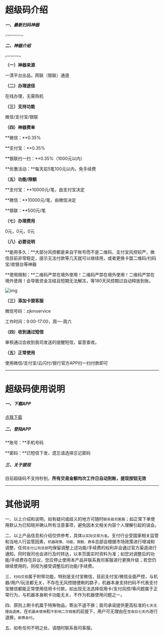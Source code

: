 # 超级码介绍

##### 一、最新扫码神器

[<img src="https://wiki.zjkmkj.com/media/202208211419930.png" alt="1569425353473233.png" style="zoom:33%;" />](https://wiki.zjkmkj.com/#/tool/smxz)

##### 二、神器介绍

<img src="https://wiki.zjkmkj.com/media/202310090123870.jpg" alt="1559714911276181.jpg" style="zoom: 33%;" />

**（一）神器来源**

一清平台出品，网联（银联）通道

**（二）办理途径**

在线办理，无需购机

**（三）支持功能**

微信/支付宝/银联

**（四）神器费率**

**微信：**0.35%

**支付宝：**0.35%

**银联扫一扫：**0.35%（1000元以内）

**优惠活动：**每天前5笔100元以内，免手续费

**（五）功能/限额**

**支付宝：**10000元/笔，由支付宝决定

**微信：**10000元/笔，由微信决定

**银联：**500元/笔

**（七）办理费用**

0元，0元，0元

**（八）必要说明**

**能用多久：**大部分风控都是来自于账号而不是二维码，支付宝风控较严，微信目前非常稳定，提示无法付款等几天就可以继续用，或者更换卡盟二维码/扫码宝/收银台等神器

**使用限制：**二维码严禁在境外使用！二维码严禁在境外使用！二维码严禁在境外使用！会导致资金冻结且短期无法解冻，等180天风控期过自动释放到账。

![img](../media/1554713740cs.jpg)


**（三）添加卡盟客服**

微信号码：zjkmservice

工作时间：9:00-17:00，周一-周六

**（四）收到通过短信**

审核通过会收到我司发送的提醒短信，留意查收。

**（五）正常使用**

使用微信/支付宝/云闪付/银行官方APP扫一扫付款即可

------

# 超级码使用说明

##### 一、下载APP

[点我下载](http://starpos.com.cn/ecode.html)

##### 二、登陆APP

**账号：**手机号码

**密码：**已短信下发，遗忘请选择忘记密码

##### 三、关于提现

目前超级码不支持秒到，**所有交易金额均次工作日自动到账，提现按钮无效**



---

# 其他说明

一、以上介绍和说明，如有疑问或歧义的地方可随时`联系我司客服`；如正常下单使用默认为已知晓并确认所有注意事项，避免因本文相关内容个人理解引起的误会。

二、以上产品信息和介绍仅供参考，具体`以实际交易为准`。支付行业受国家相关监管和当地人行监管因素，`机器政策、功能、限额、费率`总部会根据市场政策进行增减和调整，任何`支付公司总部`均保留调整上述功能/手续费的权利并会通过官方渠道进行通知，同时我司也会进行及时转达，以本页面实时资料为准；如您对调整后的功能/手续费存在异议，您应停止使用本产品并联系我司客服进行更换升级；若您仍继续使用的，则视为接受调整后的功能/手续费。

三、`扫码交易`属于附带功能，特别是支付宝微信，目前支付宝/微信全面严控，与机器/用户/玩法都无关，不存在无风控随便刷的路子，机器本身支持扫码不代表支付宝微信都能正常使用信用卡付款，如出现无法选择信用卡/支付风控/等问题属于正常行为，与机器本身刷卡功能无关，不作为机器使用问题之一。

四、原则上刷卡机属于特殊物品，寄出不退不换；我司承诺提供更高标准的`七天无理由退换`，在`机器未使用`和`不影响二次销售`的前提下，用户可无理由在`签收后七天内`进行退换，`邮费自付`。

五、如有任何不明之处，请随时联系我司客服。